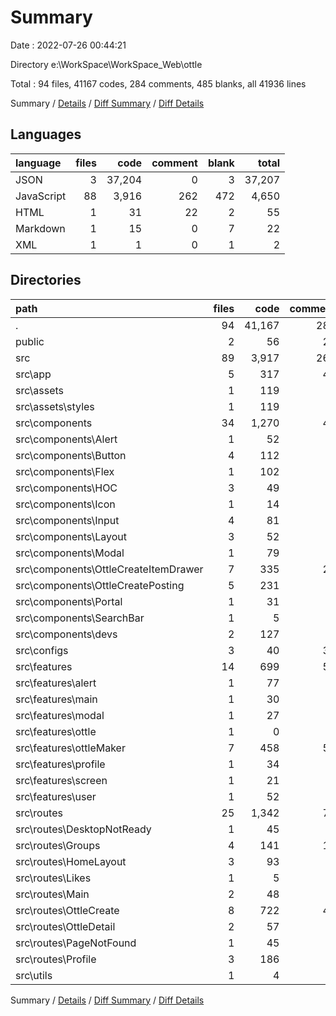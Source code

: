 # Summary

Date : 2022-07-26 00:44:21

Directory e:\\WorkSpace\\WorkSpace_Web\\ottle

Total : 94 files,  41167 codes, 284 comments, 485 blanks, all 41936 lines

Summary / [Details](details.md) / [Diff Summary](diff.md) / [Diff Details](diff-details.md)

## Languages
| language | files | code | comment | blank | total |
| :--- | ---: | ---: | ---: | ---: | ---: |
| JSON | 3 | 37,204 | 0 | 3 | 37,207 |
| JavaScript | 88 | 3,916 | 262 | 472 | 4,650 |
| HTML | 1 | 31 | 22 | 2 | 55 |
| Markdown | 1 | 15 | 0 | 7 | 22 |
| XML | 1 | 1 | 0 | 1 | 2 |

## Directories
| path | files | code | comment | blank | total |
| :--- | ---: | ---: | ---: | ---: | ---: |
| . | 94 | 41,167 | 284 | 485 | 41,936 |
| public | 2 | 56 | 22 | 3 | 81 |
| src | 89 | 3,917 | 262 | 473 | 4,652 |
| src\\app | 5 | 317 | 41 | 29 | 387 |
| src\\assets | 1 | 119 | 1 | 7 | 127 |
| src\\assets\\styles | 1 | 119 | 1 | 7 | 127 |
| src\\components | 34 | 1,270 | 45 | 180 | 1,495 |
| src\\components\\Alert | 1 | 52 | 0 | 7 | 59 |
| src\\components\\Button | 4 | 112 | 0 | 20 | 132 |
| src\\components\\Flex | 1 | 102 | 0 | 7 | 109 |
| src\\components\\HOC | 3 | 49 | 3 | 12 | 64 |
| src\\components\\Icon | 1 | 14 | 0 | 4 | 18 |
| src\\components\\Input | 4 | 81 | 9 | 14 | 104 |
| src\\components\\Layout | 3 | 52 | 2 | 12 | 66 |
| src\\components\\Modal | 1 | 79 | 2 | 10 | 91 |
| src\\components\\OttleCreateItemDrawer | 7 | 335 | 21 | 43 | 399 |
| src\\components\\OttleCreatePosting | 5 | 231 | 8 | 29 | 268 |
| src\\components\\Portal | 1 | 31 | 0 | 7 | 38 |
| src\\components\\SearchBar | 1 | 5 | 0 | 2 | 7 |
| src\\components\\devs | 2 | 127 | 0 | 13 | 140 |
| src\\configs | 3 | 40 | 35 | 8 | 83 |
| src\\features | 14 | 699 | 57 | 87 | 843 |
| src\\features\\alert | 1 | 77 | 7 | 10 | 94 |
| src\\features\\main | 1 | 30 | 0 | 5 | 35 |
| src\\features\\modal | 1 | 27 | 0 | 4 | 31 |
| src\\features\\ottle | 1 | 0 | 0 | 1 | 1 |
| src\\features\\ottleMaker | 7 | 458 | 50 | 52 | 560 |
| src\\features\\profile | 1 | 34 | 0 | 5 | 39 |
| src\\features\\screen | 1 | 21 | 0 | 4 | 25 |
| src\\features\\user | 1 | 52 | 0 | 6 | 58 |
| src\\routes | 25 | 1,342 | 75 | 144 | 1,561 |
| src\\routes\\DesktopNotReady | 1 | 45 | 0 | 6 | 51 |
| src\\routes\\Groups | 4 | 141 | 17 | 14 | 172 |
| src\\routes\\HomeLayout | 3 | 93 | 2 | 14 | 109 |
| src\\routes\\Likes | 1 | 5 | 0 | 2 | 7 |
| src\\routes\\Main | 2 | 48 | 2 | 5 | 55 |
| src\\routes\\OttleCreate | 8 | 722 | 46 | 72 | 840 |
| src\\routes\\OttleDetail | 2 | 57 | 4 | 7 | 68 |
| src\\routes\\PageNotFound | 1 | 45 | 0 | 6 | 51 |
| src\\routes\\Profile | 3 | 186 | 4 | 18 | 208 |
| src\\utils | 1 | 4 | 0 | 1 | 5 |

Summary / [Details](details.md) / [Diff Summary](diff.md) / [Diff Details](diff-details.md)